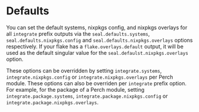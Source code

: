 # Defaults

You can set the default systems, nixpkgs config, and nixpkgs overlays for all
`integrate` prefix outputs via the `seal.defaults.systems`,
`seal.defaults.nixpkgs.config` and `seal.defaults.nixpkgs.overlays` options
respectively. If your flake has a `flake.overlays.default` output, it will be
used as the default singular value for the `seal.defaulst.nixpkgs.overlays`
option.

These options can be overridden by setting `integrate.systems`,
`integrate.nixpkgs.config` or `integrate.nixpkgs.overlays` per Perch module.
These options can also be overriden per `integrate` prefix option. For example,
for the package of a Perch module, setting `integrate.package.systems`,
`integrate.package.nixpkgs.config` or `integrate.package.nixpkgs.overlays`.
